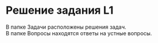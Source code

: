 # Решение задания L1

В папке Задачи расположены решения задач.  
В папке Вопросы находятся ответы на устные вопросы.